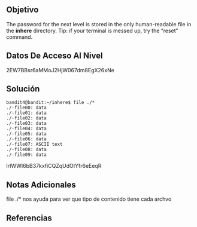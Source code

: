 ## Objetivo
The password for the next level is stored in the only human-readable file in the **inhere** directory. Tip: if your terminal is messed up, try the “reset” command.
## Datos De Acceso Al Nivel
2EW7BBsr6aMMoJ2HjW067dm8EgX26xNe
## Solución
```
bandit4@bandit:~/inhere$ file ./*
./-file00: data
./-file01: data
./-file02: data
./-file03: data
./-file04: data
./-file05: data
./-file06: data
./-file07: ASCII text
./-file08: data
./-file09: data
```
lrIWWI6bB37kxfiCQZqUdOIYfr6eEeqR
## Notas Adicionales
file ./*  nos ayuda para ver que tipo de contenido tiene cada archvo
## Referencias